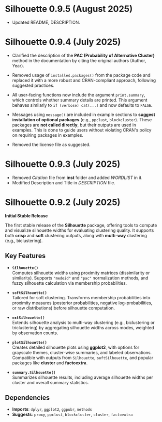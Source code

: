 # Silhouette 0.9.5 (August 2025)

- Updated README, DESCRIPTION.

# Silhouette 0.9.4 (July 2025)

- Clarified the description of the **PAC (Probability of Alternative Cluster)** method in the documentation by citing the original authors (Author, Year).

- Removed usage of `installed.packages()` from the package code and replaced it with a more robust and CRAN-compliant approach, following suggested practices.

- All user-facing functions now include the argument `print.summary`, which controls whether summary details are printed. This argument behaves similarly to `if (verbose) cat(...)` and now defaults to `FALSE`.

- Messages using `message()` are included in example sections to **suggest installation of optional packages** (e.g., `ppclust`, `blockcluster`). These packages are **not called directly**, but their outputs are used in examples. This is done to guide users without violating CRAN's policy on requiring packages in examples.

- Removed the license file as suggested.

# Silhouette 0.9.3 (July 2025)

- Removed *Citation* file from **inst** folder and added *WORDLIST* in it.
- Modified Description and Title in *DESCRIPTION* file.

# Silhouette 0.9.2 (July 2025)

**Initial Stable Release**

The first stable release of the **Silhouette** package, offering tools to compute and visualize silhouette widths for evaluating clustering quality. It supports both **crisp** and **soft** clustering outputs, along with **multi-way** clustering (e.g., biclustering).

## Key Features

- **`Silhouette()`**  
  Computes silhouette widths using proximity matrices (dissimilarity or similarity). Supports `"medoid"` and `"pac"` normalization methods, and fuzzy silhouette calculation via membership probabilities.

- **`softSilhouette()`**  
  Tailored for soft clustering. Transforms membership probabilities into proximity measures (posterior probabilities, negative log-probabilities, or raw distributions) before silhouette computation.

- **`extSilhouette()`**  
  Extends silhouette analysis to multi-way clustering (e.g., biclustering or triclustering) by aggregating silhouette widths across modes, weighted by observation counts.

- **`plotSilhouette()`**  
  Creates detailed silhouette plots using **ggplot2**, with options for grayscale themes, cluster-wise summaries, and labeled observations. Compatible with outputs from `Silhouette`, `softSilhouette`, and popular packages like **cluster** and **factoextra**.

- **`summary.Silhouette()`**  
  Summarizes silhouette results, including average silhouette widths per cluster and overall summary statistics.

## Dependencies

- **Imports**: `dplyr`, `ggplot2`, `ggpubr`, `methods`  
- **Suggests**: `proxy`, `ppclust`, `blockcluster`, `cluster`, `factoextra`
